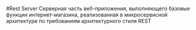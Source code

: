 #Rest Server
Серверная часть веб-приложения, выполняющего базовые функции интернет-магазина, реализованная в микросервисной архитектуре по требованиям архитектурного стиля REST
